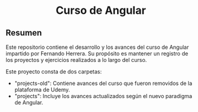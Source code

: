 <div align="center">

# Curso de Angular

</div>

## Resumen

<p>
Este repositorio contiene el desarrollo y los avances del curso de Angular impartido por Fernando Herrera. Su propósito es mantener un registro de los proyectos y ejercicios realizados a lo largo del curso.

Este proyecto consta de dos carpetas:

- "projects-old": Contiene avances del curso que fueron removidos de la plataforma de Udemy.
- "projects": Incluye los avances actualizados según el nuevo paradigma de Angular.

</p>
<!-- 
| Número | Proyecto      | Código                          | Web |
| ------ | ------------- | ------------------------------- | --- |
| `01`   | Intro-Angular | [Ver](projects/01-intro/)       | ... |
| `02`   | Gifs-app      | [Ver](projects/02-gifs-app/)    | ... |
| `03`   | Country-app   | [Ver](projects/03-country-app/) | ... |
| `04`   | Pipe-app      | [Ver](projects/04-pipesApp/)    | ... | -->
